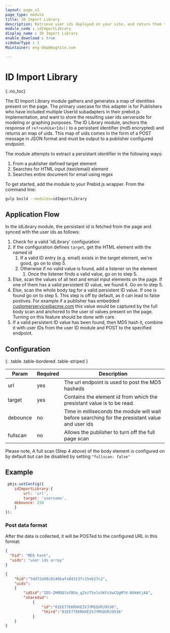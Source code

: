```yaml
---
layout: page_v2
page_type: module
title: ID Import Library
description: Retrieve user ids deployed on your site, and return them to a configurable endpoint for ID Graphing.
module_code : idImportLibrary
display_name : ID Import Library
enable_download : true
sidebarType : 1
Maintainer: eng-dmp@magnite.com

---
```



# ID Import Library

{:.no_toc}

The ID Import Library module gathers and generates a map of identities present on the page.  The primary usecase for this adapter is for Publishers who have included multiple UserId subadapters in their prebid.js implementation, and want to store the resulting user ids serverside for modeling or graphing purposes.  The ID Library module, anchors the response of `refreshUserIds()` to a persistant identifier (md5 encrypted) and returns an map of uids.  This map of uids comes in the form of a POST message in JSON format and must be output to a publisher configured endpoint.

The module attempts to extract a persistant identifier in the following ways:

1. From a publisher defined target element
2. Searches for HTML input (text/email) element
3. Searches entire document for email using regex

To get started, add the module to your Prebid.js wrapper. From the command line:

```bash
gulp build --modules=idImportLibrary
```

## Application Flow

In the idLibrary module, the persistant id is fetched from the page and synced with the user ids as follows:

1. Check for a valid 'idLibrary' configuration
1. If the configuration defines `target`, get the HTML element with the named id
   1. If a valid ID entry (e.g. email) exists in the target element, we're good, go on to step 5.
   1. Otherwise if no valid value is found, add a listener on the element
       1. Once the listener finds a valid value, go on to step 5.
1. Else, scan the values of all text and email input elements on the page. If one of them has a valid persistent ID value, we found it. Go on to step 5.
1. Else, scan the whole body tag for a valid persistent ID value. If one is found go on to step 5. This step is off by default, as it can lead to false postives. For example if a publisher has embedded <customerservice@acme.com> this value would be captured by the full body scan and anchored to the user id values present on the page. Turning on this feature should be done with care.
1. If a valid persistent ID value has been found, then MD5 hash it, combine it with user IDs from the user ID module and POST to the specified endpoint.
  
## Configuration

{: .table .table-bordered .table-striped }

| Param  | Required | Description |
| --- | --- | --- |
| url | yes | The url endpoint is used to post the MD5 hasheds|
| target | yes | Contains the element id from which the presistant value is to be read.|
| debounce | no | Time in milliseconds the module will wait before searching for the presistant value and user ids|
| fullscan | no | Allows the publisher to turn off the full page scan |

Please note, A full scan (Step 4 above) of the body element is configured on by default but can be disabled by setting `"fullscan: false"`

## Example

```javascript
 pbjs.setConfig({
    idImportLibrary:{
        url: 'url',
        target: 'username',
    debounce: 250
    }
});
```

### Post data format

After the data is collected, it will be POSTed to the configured URL in this format:

```json
{
  "hid": "MD5 hash",
  "uids": "user ids array"
}
```

```json
{
    "hid":"5dd72a98c8146bafa84313fc15eb27c2",
    "uids":
    {
        "id5id":"ID5-ZHMOQ7afBOa_gZxzTSelo5KFcVwCQgM7d-BUkWtjAA",
        "sharedid":
            {
                "id":"01EE77EKRHXEZVJYMSQVRJ9536",
                "third":"01EE77EKRHXEZVJYMSQVRJ9536"
            }
    }
}
```
